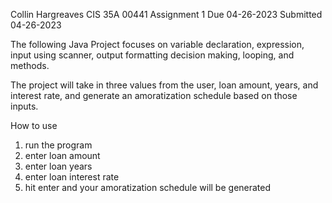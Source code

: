 Collin      Hargreaves
CIS 35A 	     00441
Assignment           1
Due         04-26-2023
Submitted   04-26-2023

The following Java Project focuses on variable declaration, expression, input using scanner, output formatting
decision making, looping, and methods.

The project will take in three values from the user, loan amount, years, and interest rate,
 and generate an amoratization schedule based on those inputs.

 How to use
 1. run the program
 2. enter loan amount
 3. enter loan years
 4. enter loan interest rate
 5. hit enter and your amoratization schedule will be generated